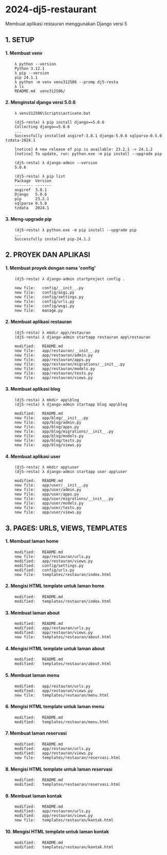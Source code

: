 # 2024-dj5-restaurant
Membuat aplikasi restauran menggunakan Django versi 5


## 1. SETUP


#### 1. Membuat venv

        λ python --version
        Python 3.12.1
        λ pip --version
        pip 24.1.1 
        λ python -m venv venv312506 --promp dj5-resta
        λ ls
        README.md  venv312506/


#### 2. Menginstal django versi 5.0.6

        λ venv312506\Scripts\activate.bat

        (dj5-resta) λ pip install django==5.0.6
        Collecting django==5.0.6
        ...
        Successfully installed asgiref-3.8.1 django-5.0.6 sqlparse-0.5.0 tzdata-2024.1

        [notice] A new release of pip is available: 23.2.1 -> 24.1.2
        [notice] To update, run: python.exe -m pip install --upgrade pip

        (dj5-resta) λ django-admin --version
        5.0.6

        (dj5-resta) λ pip list
        Package  Version
        -------- -------
        asgiref  3.8.1
        Django   5.0.6
        pip      23.2.1
        sqlparse 0.5.0
        tzdata   2024.1


#### 3. Meng-upgrade pip

        (dj5-resta) λ python.exe -m pip install --upgrade pip
        ...
        Successfully installed pip-24.1.2



## 2. PROYEK DAN APLIKASI


#### 1. Membuat proyek dengan nama 'config'

        (dj5-resta) λ django-admin startproject config .

        new file:   config/__init__.py
        new file:   config/asgi.py
        new file:   config/settings.py
        new file:   config/urls.py
        new file:   config/wsgi.py
        new file:   manage.py


#### 2. Membuat aplikasi restauran

        (dj5-resta) λ mkdir app\restauran
        (dj5-resta) λ django-admin startapp restauran app\restauran

        modified:   README.md
        new file:   app/restauran/__init__.py
        new file:   app/restauran/admin.py
        new file:   app/restauran/apps.py
        new file:   app/restauran/migrations/__init__.py
        new file:   app/restauran/models.py
        new file:   app/restauran/tests.py
        new file:   app/restauran/views.py


#### 3. Membuat aplikasi blog

        (dj5-resta) λ mkdir app\blog
        (dj5-resta) λ django-admin startapp blog app\blog

        modified:   README.md
        new file:   app/blog/__init__.py
        new file:   app/blog/admin.py
        new file:   app/blog/apps.py
        new file:   app/blog/migrations/__init__.py
        new file:   app/blog/models.py
        new file:   app/blog/tests.py
        new file:   app/blog/views.py


#### 4. Membuat aplikasi user

        (dj5-resta) λ mkdir app\user
        (dj5-resta) λ django-admin startapp user app\user

        modified:   README.md
        new file:   app/user/__init__.py
        new file:   app/user/admin.py
        new file:   app/user/apps.py
        new file:   app/user/migrations/__init__.py
        new file:   app/user/models.py
        new file:   app/user/tests.py
        new file:   app/user/views.py



## 3. PAGES: URLS, VIEWS, TEMPLATES


#### 1. Membuat laman home

        modified:   README.md
        new file:   app/restauran/urls.py
        modified:   app/restauran/views.py
        modified:   config/settings.py
        modified:   config/urls.py
        new file:   templates/restauran/index.html


#### 2. Mengisi HTML template untuk laman home

        modified:   README.md
        modified:   templates/restauran/index.html


#### 3. Membuat laman about

        modified:   README.md
        modified:   app/restauran/urls.py
        modified:   app/restauran/views.py
        new file:   templates/restauran/about.html


#### 4. Mengisi HTML template untuk laman about

        modified:   README.md
        modified:   templates/restauran/about.html


#### 5. Membuat laman menu

        modified:   app/restauran/urls.py
        modified:   app/restauran/views.py
        new file:   templates/restauran/menu.html


#### 6. Mengisi HTML template untuk laman menu

        modified:   README.md
        modified:   templates/restauran/menu.html


#### 7. Membuat laman reservasi

        modified:   README.md
        modified:   app/restauran/urls.py
        modified:   app/restauran/views.py
        new file:   templates/restauran/reservasi.html


#### 8. Mengisi HTML template untuk laman reservasi

        modified:   README.md
        modified:   templates/restauran/reservasi.html


#### 9. Membuat laman kontak

        modified:   README.md
        modified:   app/restauran/urls.py
        modified:   app/restauran/views.py
        new file:   templates/restauran/kontak.html


#### 10. Mengisi HTML template untuk laman kontak

        modified:   README.md
        modified:   templates/restauran/kontak.html